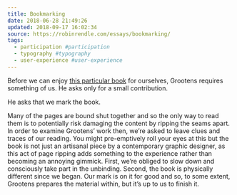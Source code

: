 ```yaml
---
title: Bookmarking
date: 2018-06-28 21:49:26
updated: 2018-09-17 16:02:34
source: https://robinrendle.com/essays/bookmarking/
tags:
  - participation #participation
  - typography #typography
  - user-experience #user-experience
---
```

Before we can enjoy [this particular book][1] for ourselves, Grootens requires something of us. He asks only for a small contribution.

He asks that we mark the book.

Many of the pages are bound shut together and so the only way to read them is to potentially risk damaging the content by ripping the seams apart. In order to examine Grootens’ work then, we’re asked to leave clues and traces of our reading. You might pre-emptively roll your eyes at this but the book is not just an artisanal piece by a contemporary graphic designer, as this act of page ripping adds something to the experience rather than becoming an annoying gimmick. First, we’re obliged to slow down and consciously take part in the unbinding. Second, the book is physically different since we began. Our mark is on it for good and so, to some extent, Grootens prepares the material within, but it’s up to us to finish it.

[1]: evernote:///view/184321186/s446/e2e1c8de-3c91-4439-93ad-f275392a8ea5/e2e1c8de-3c91-4439-93ad-f275392a8ea5/
